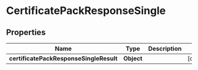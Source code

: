 # CertificatePackResponseSingle

## Properties
Name | Type | Description | Notes
------------ | ------------- | ------------- | -------------
**certificatePackResponseSingleResult** | **Object** |  |  [optional]
